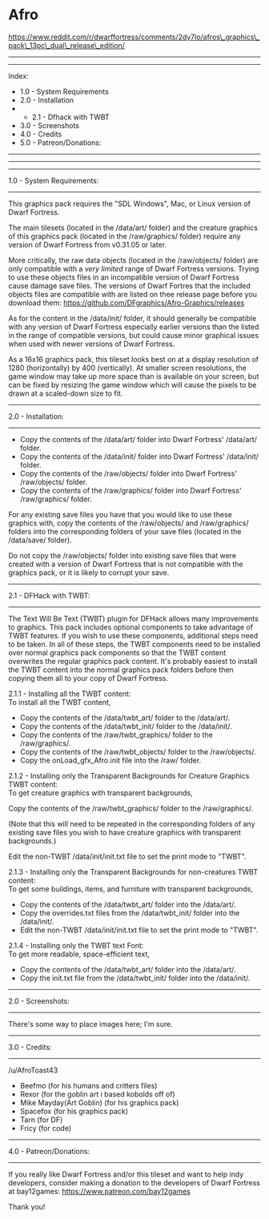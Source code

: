 # Afro

https://www.reddit.com/r/dwarffortress/comments/2dy7lo/afros\_graphics\_pack\_13pc\_dual\_release\_edition/

________________________________________
________________________________________
Index:
 * 1.0 - System Requirements
 * 2.0 - Installation
 * * 2.1 - Dfhack with TWBT
 * 3.0 - Screenshots
 * 4.0 - Credits
 * 5.0 - Patreon/Donations:
________________________________________
________________________________________





________________________________________
1.0 - System Requirements:
________________________________________
This graphics pack requires the "SDL Windows", Mac, or Linux version of Dwarf Fortress.

The main tilesets (located in the /data/art/ folder) and the creature graphics of 
this graphics pack (located in the /raw/graphics/ folder) require any version of 
Dwarf Fortress from v0.31.05 or later.

More critically, the raw data objects (located in the /raw/objects/ folder) are only 
compatible with a *very limited* range of Dwarf Fortress versions. Trying to use these 
objects files in an incompatible version of Dwarf Fortress cause damage save files. 
The versions of Dwarf Fortres that the included objects files are compatible with are 
listed on thee release page before you download them: 
https://github.com/DFgraphics/Afro-Graphics/releases

As for the content in the /data/init/ folder, it should generally be compatible with
any version of Dwarf Fortress especially earlier versions than the listed in the range of 
compatible versions, but could cause minor graphical issues when used with newer versions
of Dwarf Fortress.

As a 16x16 graphics pack, this tileset looks best on at a display resolution of 
1280 (horizontally) by 400 (vertically). At smaller screen resolutions, the game window 
may take up more space than is available on your screen, but can be fixed by resizing 
the game window which will cause the pixels to be drawn at a scaled-down size to fit.


________________________________________
2.0 - Installation:
________________________________________
 * Copy the contents of the /data/art/ folder into Dwarf Fortress' /data/art/ folder.
 * Copy the contents of the /data/init/ folder into Dwarf Fortress' /data/init/ folder.
 * Copy the contents of the /raw/objects/ folder into Dwarf Fortress' /raw/objects/ folder.
 * Copy the contents of the /raw/graphics/ folder into Dwarf Fortress' /raw/graphics/ folder.
 
 For any existing save files you have that you would like to use these graphics with, 
 copy the contents of the /raw/objects/ and /raw/graphics/ folders into the corresponding
 folders of your save files (located in the /data/save/ folder).
 
 Do not copy the /raw/objects/ folder into existing save files that were created with a 
 version of Dwarf Fortress that is not compatible with the graphics pack, or it is 
 likely to corrupt your save.


________________________________________
2.1 - DFHack with TWBT:
________________________________________
The Text Will Be Text (TWBT) plugin for DFHack allows many improvements to graphics.
This pack includes optional components to take advantage of TWBT features.
If you wish to use these components, additional steps need to be taken.
In all of these steps, the TWBT components need to be installed over normal graphics pack 
components so that the TWBT content overwrites the regular graphics pack content. It's 
probably easiest to install the TWBT content into the normal graphics pack folders before
then copying them all to your copy of Dwarf Fortress.

2.1.1 - Installing all the TWBT content:  
To install all the TWBT content, 

 * Copy the contents of the /data/twbt\_art/ folder to the /data/art/.
 * Copy the contents of the /data/twbt\_init/ folder to the /data/init/.
 * Copy the contents of the /raw/twbt\_graphics/ folder to the /raw/graphics/.
 * Copy the contents of the /raw/twbt\_objects/ folder to the /raw/objects/.
 * Copy the onLoad\_gfx\_Afro.init file into the /raw/ folder.


2.1.2 - Installing only the Transparent Backgrounds for Creature Graphics TWBT content:  
To get creature graphics with transparent backgrounds,

Copy the contents of the /raw/twbt\_graphics/ folder to the /raw/graphics/.

(Note that this will need to be repeated in the corresponding folders of any existing save 
files you wish to have creature graphics with transparent backgrounds.)

Edit the non-TWBT /data/init/init.txt file to set the print mode to "TWBT".


2.1.3 - Installing only the Transparent Backgrounds for non-creatures TWBT content:  
To get some buildings, items, and furniture with transparent backgrounds,

 * Copy the contents of the /data/twbt\_art/ folder into the /data/art/.
 * Copy the overrides.txt files from the /data/twbt\_init/ folder into the /data/init/.
 * Edit the non-TWBT /data/init/init.txt file to set the print mode to "TWBT".


2.1.4 - Installing only the TWBT text Font:  
To get more readable, space-efficient text,

 * Copy the contents of the /data/twbt\_art/ folder into the /data/art/.
 * Copy the init.txt file from the /data/twbt\_init/ folder into the /data/init/.


________________________________________
2.0 - Screenshots:
________________________________________
There's some way to place images here; I'm sure.


________________________________________
3.0 - Credits:
________________________________________
/u/AfroToast43
- Beefmo (for his humans and critters files)
- Rexor (for the goblin art i based kobolds off of)
- Mike Mayday(Art Goblin) (for his graphics pack)
- Spacefox (for his graphics pack)
- Tarn (for DF)
- Fricy (for code)


________________________________________
4.0 - Patreon/Donations:
________________________________________
If you really like Dwarf Fortress and/or this tileset and want to help indy developers, 
consider making a donation to the developers of Dwarf Fortress at bay12games: 
https://www.patreon.com/bay12games  

Thank you!